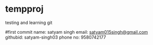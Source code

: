 # tempproj
testing and learning git

#first commit
name: satyam singh
email: satyam015singh@gmail.com
githubid: satyam-singh03
phone no: 9580742177
